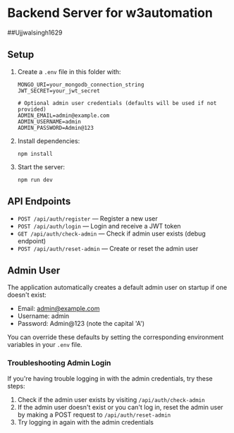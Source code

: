 # Backend Server for w3automation
##Ujjwalsingh1629
## Setup
1. Create a `.env` file in this folder with:
   ```
   MONGO_URI=your_mongodb_connection_string
   JWT_SECRET=your_jwt_secret
   
   # Optional admin user credentials (defaults will be used if not provided)
   ADMIN_EMAIL=admin@example.com
   ADMIN_USERNAME=admin
   ADMIN_PASSWORD=Admin@123
   ```
2. Install dependencies:
   ```
   npm install
   ```
3. Start the server:
   ```
   npm run dev
   ```

## API Endpoints
- `POST /api/auth/register` — Register a new user
- `POST /api/auth/login` — Login and receive a JWT token
- `GET /api/auth/check-admin` — Check if admin user exists (debug endpoint)
- `POST /api/auth/reset-admin` — Create or reset the admin user

## Admin User
The application automatically creates a default admin user on startup if one doesn't exist:
- Email: admin@example.com
- Username: admin
- Password: Admin@123 (note the capital 'A')

You can override these defaults by setting the corresponding environment variables in your `.env` file.

### Troubleshooting Admin Login
If you're having trouble logging in with the admin credentials, try these steps:

1. Check if the admin user exists by visiting `/api/auth/check-admin`
2. If the admin user doesn't exist or you can't log in, reset the admin user by making a POST request to `/api/auth/reset-admin`
3. Try logging in again with the admin credentials
